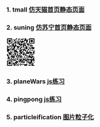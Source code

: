 ### 1. tmall [仿天猫首页静态页面](https://cyningwang.github.io/Daily/tmall/)

### 2. suning [仿苏宁首页静态页面](https://cyningwang.github.io/Daily/suning/)
<img src="./docs/suning/images/QRCode.png" width="15%" height="15%" title="苏宁首页二维码地址" />

### 3. planeWars [js练习](https://cyningwang.github.io/Daily/planeWars/)

### 4. pingpong [js练习](https://cyningwang.github.io/Daily/pingpong/)

### 5. particleification [图片粒子化](https://cyningwang.github.io/Daily/particleification/)
